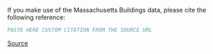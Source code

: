 If you make use of the Massachusetts Buildings data, please cite the following reference:

``` bibtex
PASTE HERE CUSTOM CITATION FROM THE SOURCE URL
```

[Source](https://www.cs.toronto.edu/~vmnih/data/)